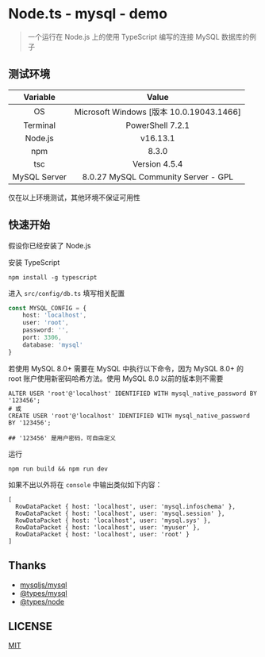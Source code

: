 # Node.ts - mysql - demo

> 一个运行在 Node.js 上的使用 TypeScript 编写的连接 MySQL 数据库的例子



## 测试环境

|   Variable   |                  Value                   |
| :----------: | :--------------------------------------: |
|      OS      | Microsoft Windows [版本 10.0.19043.1466] |
|   Terminal   |             PowerShell 7.2.1             |
|   Node.js    |                 v16.13.1                 |
|     npm      |                  8.3.0                   |
|     tsc      |              Version 4.5.4               |
| MySQL Server |   8.0.27 MySQL Community Server - GPL    |

仅在以上环境测试，其他环境不保证可用性

## 快速开始

假设你已经安装了 Node.js

安装 TypeScript

```shell
npm install -g typescript
```

进入 `src/config/db.ts` 填写相关配置

```typescript
const MYSQL_CONFIG = {
    host: 'localhost',
    user: 'root',
    password: '',
    port: 3306,
    database: 'mysql'
}
```

若使用 MySQL 8.0+ 需要在 MySQL 中执行以下命令，因为 MySQL 8.0+ 的 root 账户使用新密码哈希方法。使用 MySQL 8.0 以前的版本则不需要

```mysql
ALTER USER 'root'@'localhost' IDENTIFIED WITH mysql_native_password BY '123456';
# 或
CREATE USER 'root'@'localhost' IDENTIFIED WITH mysql_native_password BY '123456';

## '123456' 是用户密码，可自由定义
```

运行

```shell
npm run build && npm run dev
```

如果不出以外将在 `console` 中输出类似如下内容：

```mysql
[
  RowDataPacket { host: 'localhost', user: 'mysql.infoschema' },
  RowDataPacket { host: 'localhost', user: 'mysql.session' },
  RowDataPacket { host: 'localhost', user: 'mysql.sys' },
  RowDataPacket { host: 'localhost', user: 'myuser' },
  RowDataPacket { host: 'localhost', user: 'root' }
]
```

## Thanks

- [mysqljs/mysql](https://github.com/mysqljs/mysql)
- [@types/mysql](https://www.npmjs.com/package/@types/mysql)
- [@types/node](https://www.npmjs.com/package/@types/node)

## LICENSE

[MIT](LICENSE)